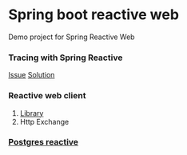 # Spring boot reactive web
 Demo project for Spring Reactive Web

### Tracing with Spring Reactive

[Issue](https://github.com/spring-projects/spring-boot/issues/33372)
[Solution](https://stackoverflow.com/questions/74601706/spring-boot-3-webflux-application-with-micrometer-tracing-not-showing-traceid-an)

### Reactive web client
1. [Library](https://betterprogramming.pub/feign-reactive-my-preferred-solution-for-rest-api-consumption-5d79a283b24f)
2. Http Exchange

### [Postgres reactive](https://hantsy.github.io/spring-reactive-sample/data/data-r2dbc.html)
